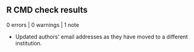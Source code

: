 ## R CMD check results

0 errors | 0 warnings | 1 note

* Updated authors' email addresses as they have moved to a different institution.
